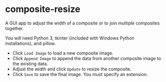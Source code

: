 # composite-resize

A GUI app to adjust the width of a composite or to join multiple composites together.

You will need Python 3, tkinter (included with Windows Python installations), and pillow.

- Click `Load Image` to load a new composite image.
- Click `Append Image` to append the data from another composite image to the existing data.
- Adjust the width and click `Update` to resize the composite.
- Click `Save` to save the final image. You must specify an extension.
